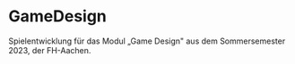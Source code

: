 # GameDesign
Spielentwicklung für das Modul „Game Design" aus dem Sommersemester 2023, der FH-Aachen.
